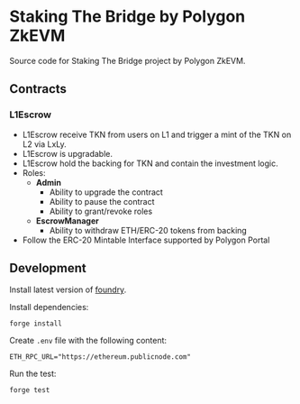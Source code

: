 # Staking The Bridge by Polygon ZkEVM

Source code for Staking The Bridge project by Polygon ZkEVM.

## Contracts

### L1Escrow

- L1Escrow receive TKN from users on L1 and trigger a mint of the TKN on L2 via LxLy.
- L1Escrow is upgradable.
- L1Escrow hold the backing for TKN and contain the investment logic.
- Roles:
  - **Admin**
    - Ability to upgrade the contract
    - Ability to pause the contract
    - Ability to grant/revoke roles
  - **EscrowManager**
    - Ability to withdraw ETH/ERC-20 tokens from backing
- Follow the ERC-20 Mintable Interface supported by Polygon Portal

## Development

Install latest version of [foundry](https://github.com/foundry-rs/foundry).

Install dependencies:

```shell
forge install
```

Create `.env` file with the following content:

```shell
ETH_RPC_URL="https://ethereum.publicnode.com"
```

Run the test:

```shell
forge test
```
